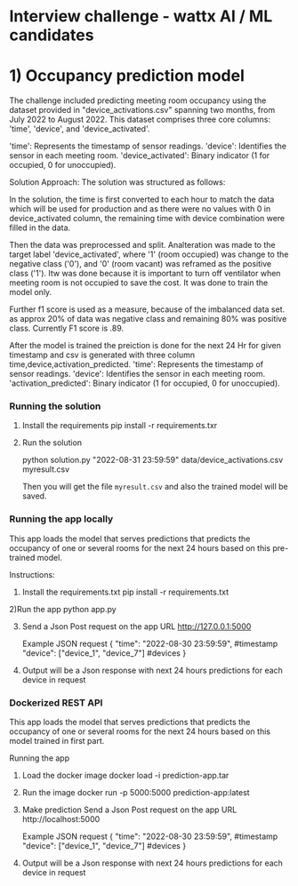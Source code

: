 # Interview challenge - wattx AI / ML candidates

# 1) Occupancy prediction model

The challenge included predicting meeting room occupancy using the dataset provided in "device_activations.csv" spanning two months, from July 2022 to August 2022. This dataset comprises three core columns: 'time', 'device', and 'device_activated'.

'time': Represents the timestamp of sensor readings.
'device': Identifies the sensor in each meeting room.
'device_activated': Binary indicator (1 for occupied, 0 for unoccupied).

Solution Approach:
The solution was structured as follows:

In the solution, the time is first converted to each hour to match the data which will be used for production and as there were no values with 0 in device_activated column, the remaining time with device combination were filled in the data.

Then the data was preprocessed and split. Analteration was made to the target label 'device_activated', where '1' (room occupied) was change to the negative class ('0'), and '0' (room vacant) was reframed as the positive class ('1'). Itw was done because it is important to turn off ventilator when meeting room is not occupied to save the cost. It was done to train the model only.

Further f1 score is used as a measure, because of the imbalanced data set. as approx 20% of data was negative class and remaining 80% was positive class. Currently F1 score is .89.

After the model is trained the preiction is done for the next 24 Hr for given timestamp and csv is generated with three column time,device,activation_predicted.
'time': Represents the timestamp of sensor readings.
'device': Identifies the sensor in each meeting room.
'activation_predicted': Binary indicator (1 for occupied, 0 for unoccupied).

### Running the solution 

1) Install the requirements
   pip install -r requirements.txr

2) Run the solution

    python solution.py "2022-08-31 23:59:59" data/device_activations.csv myresult.csv

    Then you will get the file `myresult.csv` and also the trained model will be saved.
	

### Running the app locally

This app loads the model that serves predictions that predicts the occupancy of one or several 
rooms for the next 24 hours based on this pre-trained model.

Instructions:
1) Install the requirements.txt
 pip install -r requirements.txt

2)Run the app
  python app.py

3) Send a Json Post request on the app URL
   http://127.0.0.1:5000

    Example JSON request
    {
    "time": "2022-08-30 23:59:59",       #timestamp
    "device": ["device_1", "device_7"]   #devices
    }

4) Output will be a Json response with next 24 hours predictions for each device in request


### Dockerized REST API

This app loads the model that serves predictions that predicts the occupancy of one or several 
rooms for the next 24 hours based on this model trained in first part.

Running the app

1) Load the docker image
   docker load -i prediction-app.tar

2) Run the image 
   docker run -p 5000:5000 prediction-app:latest

3) Make prediction
   Send a Json Post request on the app URL
   http://localhost:5000

    Example JSON request
    {
    "time": "2022-08-30 23:59:59",       #timestamp
    "device": ["device_1", "device_7"]   #devices
    }

4) Output will be a Json response with next 24 hours predictions for each device in request